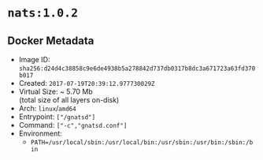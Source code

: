 # `nats:1.0.2`

## Docker Metadata

- Image ID: `sha256:d24d4c38858c9e6de4938b5a278842d737db0317b8dc3a671723a63fd370b017`
- Created: `2017-07-19T20:39:12.977730029Z`
- Virtual Size: ~ 5.70 Mb  
  (total size of all layers on-disk)
- Arch: `linux`/`amd64`
- Entrypoint: `["/gnatsd"]`
- Command: `["-c","gnatsd.conf"]`
- Environment:
  - `PATH=/usr/local/sbin:/usr/local/bin:/usr/sbin:/usr/bin:/sbin:/bin`

